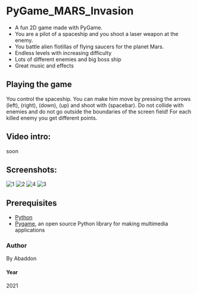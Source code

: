 # PyGame_MARS_Invasion

- A fun 2D game made with PyGame.
- You are a pilot of a spaceship and you shoot a laser weapon at the enemy.
- You battle alien flotillas of flying saucers for the planet Mars.
- Endless levels with increasing difficulty
- Lots of different enemies and big boss ship
- Great music and effects

## Playing the game
You control the spaceship. You can make him move by pressing the arrows (left), (right), (down), (up) and shoot with (spacebar).
Do not collide with enemies and do not go outside the boundaries of the screen field!
For each killed enemy you get different points.

## Video intro:
soon

## Screenshots:
![1](https://user-images.githubusercontent.com/51271834/203441219-9504ee51-6f05-4aab-873f-d9a9c2bbec28.png)
![2](https://user-images.githubusercontent.com/51271834/203441261-21f613a4-fb69-4844-8806-7baf4b8c6a1f.png)
![4](https://user-images.githubusercontent.com/51271834/203441530-693baf0a-dbcc-4475-8c3a-de39846b8f6a.png)
![3](https://user-images.githubusercontent.com/51271834/203441526-a2bcba28-e21b-4a9d-bb3f-c8927eaf5a11.png)


## Prerequisites
- [Python](https://www.python.org)
- [Pygame](https://www.pygame.org/news), an open source Python library for making multimedia applications

### Author
By Abaddon

#### Year
2021
